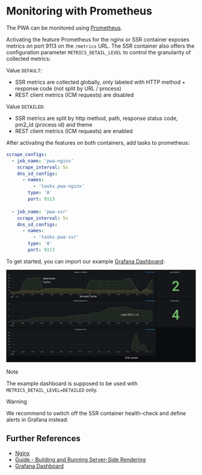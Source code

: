 <!--
kb_guide
kb_pwa
kb_everyone
kb_sync_latest_only
-->

# Monitoring with Prometheus

The PWA can be monitored using [Prometheus](https://prometheus.io).

Activating the feature Prometheus for the nginx or SSR container exposes metrics on port 9113 on the `/metrics` URL.
The SSR container also offers the configuration parameter `METRICS_DETAIL_LEVEL` to control the granularity of collected metrics:

Value `DEFAULT`:

- SSR metrics are collected globally, only labeled with HTTP method + response code (not split by URL / process)
- REST client metrics (ICM requests) are disabled

Value `DETAILED`:

- SSR metrics are split by http method, path, response status code, pm2_id (process id) and theme
- REST client metrics (ICM requests) are enabled

After activating the features on both containers, add tasks to prometheus:

```yaml
scrape_configs:
  - job_name: 'pwa-nginx'
    scrape_interval: 5s
    dns_sd_configs:
      - names:
          - 'tasks.pwa-nginx'
        type: 'A'
        port: 9113

  - job_name: 'pwa-ssr'
    scrape_interval: 5s
    dns_sd_configs:
      - names:
          - 'tasks.pwa-ssr'
        type: 'A'
        port: 9113
```

To get started, you can import our example [Grafana Dashboard][grafana-pwa-dashboard]:

![Example Dashboard](./prometheus-monitoring-dashboard-annotated.png)

> [!NOTE]
> The example dashboard is supposed to be used with `METRICS_DETAIL_LEVEL=DETAILED` only.

> [!WARNING]
> We recommend to switch off the SSR container health-check and define alerts in Grafana instead.

## Further References

- [Nginx](../../nginx/README.md)
- [Guide - Building and Running Server-Side Rendering](../guides/ssr-startup.md)
- [Grafana Dashboard][grafana-pwa-dashboard]

[grafana-pwa-dashboard]: ./prometheus-monitoring-dashboard.json
